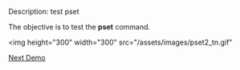  Description: test pset

The objective is to test the **pset** command.



<img height="300" width="300" src="/assets/images/pset2_tn.gif"

[Next Demo](main_rmmat.md)

